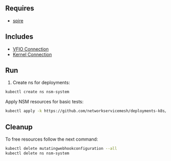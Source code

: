 ## Requires

- [spire](../spire)

## Includes

- [VFIO Connection](../use-cases/Vfio2Noop)
- [Kernel Connection](../use-cases/SriovKernel2Noop)

## Run

1. Create ns for deployments:
```bash
kubectl create ns nsm-system
```

Apply NSM resources for basic tests:
```bash
kubectl apply -k https://github.com/networkservicemesh/deployments-k8s/examples/sriov?ref=75a88e47217d057866d3c01bc8c266e2158dc5fa
```

## Cleanup

To free resources follow the next command:
```bash
kubectl delete mutatingwebhookconfiguration --all
kubectl delete ns nsm-system
```
